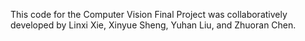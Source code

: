 This code for the Computer Vision Final Project was collaboratively developed by Linxi Xie, Xinyue Sheng, Yuhan Liu, and Zhuoran Chen.
